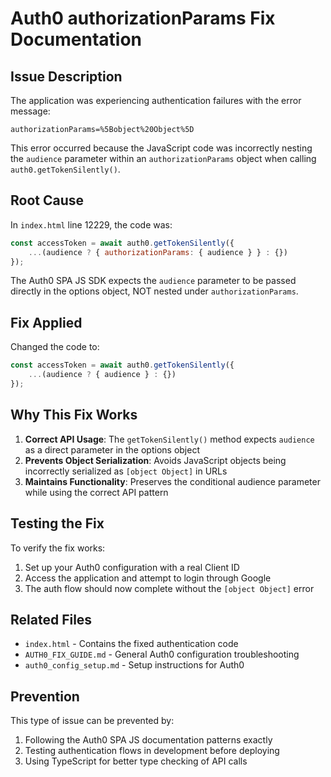 # Auth0 authorizationParams Fix Documentation

## Issue Description

The application was experiencing authentication failures with the error message:
```
authorizationParams=%5Bobject%20Object%5D
```

This error occurred because the JavaScript code was incorrectly nesting the `audience` parameter within an `authorizationParams` object when calling `auth0.getTokenSilently()`.

## Root Cause

In `index.html` line 12229, the code was:
```javascript
const accessToken = await auth0.getTokenSilently({
    ...(audience ? { authorizationParams: { audience } } : {})
});
```

The Auth0 SPA JS SDK expects the `audience` parameter to be passed directly in the options object, NOT nested under `authorizationParams`.

## Fix Applied

Changed the code to:
```javascript
const accessToken = await auth0.getTokenSilently({
    ...(audience ? { audience } : {})
});
```

## Why This Fix Works

1. **Correct API Usage**: The `getTokenSilently()` method expects `audience` as a direct parameter in the options object
2. **Prevents Object Serialization**: Avoids JavaScript objects being incorrectly serialized as `[object Object]` in URLs
3. **Maintains Functionality**: Preserves the conditional audience parameter while using the correct API pattern

## Testing the Fix

To verify the fix works:

1. Set up your Auth0 configuration with a real Client ID
2. Access the application and attempt to login through Google
3. The auth flow should now complete without the `[object Object]` error

## Related Files

- `index.html` - Contains the fixed authentication code
- `AUTH0_FIX_GUIDE.md` - General Auth0 configuration troubleshooting
- `auth0_config_setup.md` - Setup instructions for Auth0

## Prevention

This type of issue can be prevented by:
1. Following the Auth0 SPA JS documentation patterns exactly
2. Testing authentication flows in development before deploying
3. Using TypeScript for better type checking of API calls